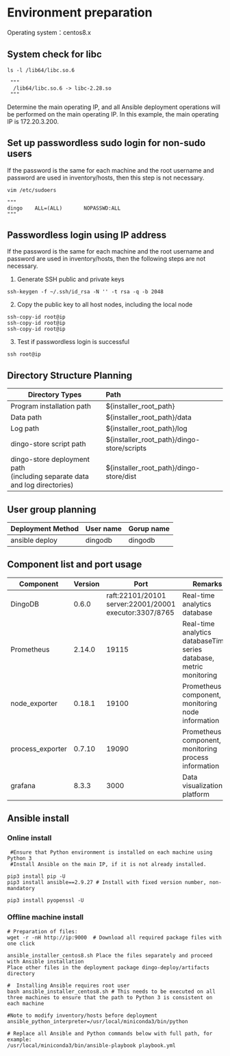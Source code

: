 # Environment preparation

Operating system：centos8.x

## System check for libc
```shell
ls -l /lib64/libc.so.6

 """
  /lib64/libc.so.6 -> libc-2.28.so
 """
```
Determine the main operating IP, and all Ansible deployment operations will be performed on the main operating IP. In this example, the main operating IP is 172.20.3.200.

## Set up passwordless sudo login for non-sudo users

If the password is the same for each machine and the root username and password are used in inventory/hosts, then this step is not necessary.
```shell
vim /etc/sudoers

"""
dingo    ALL=(ALL)       NOPASSWD:ALL
"""
```

## Passwordless login using IP address

If the password is the same for each machine and the root username and password are used in inventory/hosts, then the following steps are not necessary.

1. Generate SSH public and private keys
 ```shell
ssh-keygen -f ~/.ssh/id_rsa -N '' -t rsa -q -b 2048
```
2. Copy the public key to all host nodes, including the local node
```shell
ssh-copy-id root@ip
ssh-copy-id root@ip
ssh-copy-id root@ip

```
3. Test if passwordless login is successful
```shell
ssh root@ip
```

## Directory Structure Planning

| Directory Types                                                                | Path                                       |
|--------------------------------------------------------------------------------|:-------------------------------------------|
| Program installation path                                                      | ${installer_root_path}                     |
| Data path                                                                      | ${installer_root_path}/data                |
| Log path                                                                       | ${installer_root_path}/log                 |
| dingo-store script path                                                        | ${installer_root_path}/dingo-store/scripts |
| dingo-store deployment path <br/>(including separate data and log directories) | ${installer_root_path}/dingo-store/dist    |

## User group planning

| Deployment Method | User name | Gorup name |
|-------------------|-----------|------------|
| ansible deploy    | dingodb   | dingodb    |

## Component list and port usage

| Component        | Version | Port                                                               | Remarks                                                             |
|------------------|---------|--------------------------------------------------------------------|---------------------------------------------------------------------|
| DingoDB          | 0.6.0   | raft:22101/20101  <br/>server:22001/20001  <br/>executor:3307/8765 | Real-time analytics database                                        |
| Prometheus       | 2.14.0  | 19115                                                              | Real-time analytics databaseTime-series database, metric monitoring |
| node_exporter    | 0.18.1  | 19100                                                              | Prometheus component, monitoring node information                   |
| process_exporter | 0.7.10  | 19090                                                              | Prometheus component, monitoring process information                |
| grafana          | 8.3.3   | 3000                                                               | Data visualization platform                                         |

## Ansible install

### Online install
```shell
 #Ensure that Python environment is installed on each machine using Python 3
 #Install Ansible on the main IP, if it is not already installed.
 
pip3 install pip -U
pip3 install ansible==2.9.27 # Install with fixed version number, non-mandatory

pip3 install pyopenssl -U
```

### Offline machine install
```shell
# Preparation of files:
wget -r -nH http://ip:9000  # Download all required package files with one click

ansible_installer_centos8.sh Place the files separately and proceed with Ansible installation
Place other files in the deployment package dingo-deploy/artifacts directory

#  Installing Ansible requires root user
bash ansible_installer_centos8.sh # This needs to be executed on all three machines to ensure that the path to Python 3 is consistent on each machine

#Note to modify inventory/hosts before deployment
ansible_python_interpreter=/usr/local/miniconda3/bin/python

# Replace all Ansible and Python commands below with full path, for example:
/usr/local/miniconda3/bin/ansible-playbook playbook.yml
```

